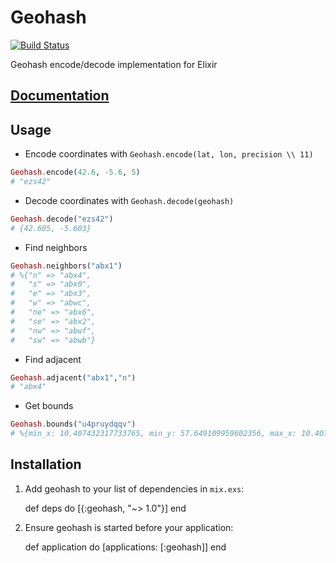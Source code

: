 # Geohash

[![Build Status](https://travis-ci.org/polmuz/elixir-geohash.svg?branch=master)](https://travis-ci.org/polmuz/elixir-geohash)

Geohash encode/decode implementation for Elixir

## [Documentation](https://hexdocs.pm/geohash/)

## Usage

- Encode coordinates with `Geohash.encode(lat, lon, precision \\ 11)`

```Elixir
Geohash.encode(42.6, -5.6, 5)
# "ezs42"
```

- Decode coordinates with `Geohash.decode(geohash)`

```Elixir
Geohash.decode("ezs42")
# {42.605, -5.603}
```

- Find neighbors

```Elixir
Geohash.neighbors("abx1")
# %{"n" => "abx4",
#   "s" => "abx0",
#   "e" => "abx3",
#   "w" => "abwc",
#   "ne" => "abx6",
#   "se" => "abx2",
#   "nw" => "abwf",
#   "sw" => "abwb"}
```

- Find adjacent

```Elixir
Geohash.adjacent("abx1","n")
# "abx4"
```

- Get bounds

```Elixir
Geohash.bounds("u4pruydqqv")
# %{min_x: 10.407432317733765, min_y: 57.649109959602356, max_x: 10.407443046569824, max_y: 57.649115324020386}
```

## Installation

  1. Add geohash to your list of dependencies in `mix.exs`:

        def deps do
          [{:geohash, "~> 1.0"}]
        end

  2. Ensure geohash is started before your application:

        def application do
          [applications: [:geohash]]
        end
